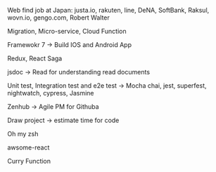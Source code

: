 Web find job at Japan: justa.io, rakuten, line, DeNA, SoftBank, Raksul, wovn.io, gengo.com, Robert Walter

Migration, Micro-service, Cloud Function

Framewokr 7 -> Build IOS and Android App

Redux, React Saga

jsdoc -> Read for understanding read documents

Unit test, Integration test and e2e test -> Mocha chai, jest, superfest, nightwatch, cypress, Jasmine

Zenhub -> Agile PM for Githuba

Draw project -> estimate time for code 

Oh my zsh

awsome-react

Curry Function
